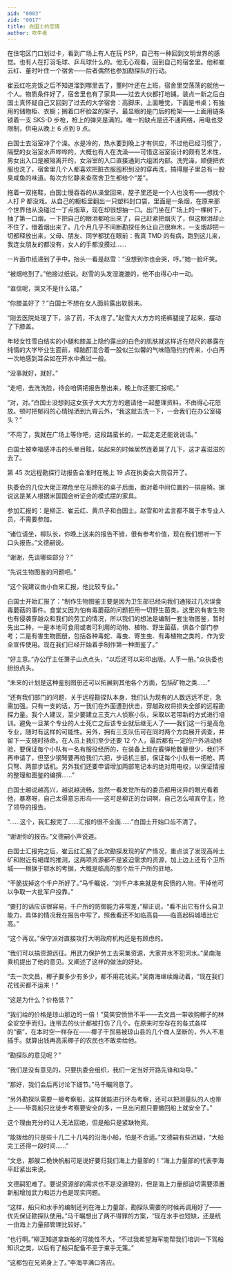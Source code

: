 ```yaml
---
aid: "0003"
zid: "0017"
title: 白国士的恋情
author: 吹牛者
---
```


在住宅区门口划过卡，看到广场上有人在玩 PSP，自己有一种回到文明世界的感觉。也有人在打羽毛球、乒乓球什么的。他无心观看，回到自己的宿舍里。他和崔云红、董时叶住一个宿舍——后者偶然也参加勘探队的行动。

崔云红吃完饭之后不知道溜到哪里去了，董时叶还在上班，宿舍里空荡荡的就他一个人。物质条件好了，宿舍里也有了家具——过去大伙都打地铺。装点一新之后白国士真怀疑自己又回到了过去的大学宿舍：高脚床，上面睡觉，下面是书桌；有独用的储物柜、衣橱；搁着口杯脸盆的架子。最显眼的是门后的枪架——上面用链条锁着一支 SKS-D 步枪，枪上的弹夹是满的。唯一的缺点是还不通网络，用电也受限制，供电从晚上 6 点到 9 点。

白国士去浴室冲了个澡。水是冷的，热水要到晚上才有供应，不过他已经习惯了，隔壁的女浴室水声哗哗的，大概也有人在洗澡——可惜这浴室设计的颇有艺术性，男女出入口是被隔离开的，女浴室的入口直接通到六组团内部。洗完澡，顺便把衣服也洗了，宿舍里几个人都喜欢把脏衣服囤积到没的穿再洗，搞得屋子里总有一股臭咸鱼的味道。每次方忆静来查宿舍卫生都给个“差”。

拖着一双拖鞋，白国士慢吞吞的从澡堂回来，屋子里还是一个人也没有——想找个人打 P 都没戏。从自己的橱柜里翻出一只塑料封口袋，里面是一条烟，在原来那个世界他从没碰过一丁点烟草，现在却很想抽一口。出门坐在广场上的一棵树下，抽了第一口烟，一下把自己的眼泪都呛出来了，自己赶紧把烟灭了，但这眼泪却止不住了，借着烟出来了。几个月几乎不间断勘探任务让自己很麻木，一支烟却把一切都释放出来，父母、朋友、同学都犹在眼前：我真 TMD 的有病，跑到这儿来，我连女朋友的都没有，女人的手都没摸过……

一片面巾纸递到了手中，抬头一看是赵雪：“没想到你也会哭，哼。”她一脸坏笑。

“被烟呛到了。”他接过纸说。赵雪的头发湿漉漉的，他不由得心中一动。

“谁信呢，哭又不是什么错。”

“你膝盖好了？”白国士不想在女人面前露出软弱来。

“刚去医院处理了下，涂了药，不太疼了。”赵雪大大方方的把裤腿提了起来，摆动了下膝盖。

年轻女性雪白结实的小腿和膝盖上隐约露出的白色的肌肤就这样近在咫尺的暴露在纯情的大学毕业生面前，樟脑酊混合着一股似兰似馨的气味隐隐约约传来，小白再一次地感到耳朵如在开水中煮过一般。

“没事就好，就好。”

“走吧，去洗洗脸，待会咱俩把报告整出来，晚上你还要汇报呢。”

“对，对。”白国士没想到这女孩子大大方方的邀请他一起整理资料，不由得心花怒放。顿时把郁闷的心情抛洒到九霄云外，“我这就去洗一下，一会我们在办公室碰头？”

“不用了，我就在广场上等你吧，这段路蛮长的，一起走走还能说说话。”

白国士被幸福感冲击的头晕目眩，站起来的时候居然连着晃了几下，这才喜滋滋的去了。

第 45 次远程勘探行动报告会准时在晚上 19 点在执委会大院召开了。

执委会的几位大佬正襟危坐在马蹄形的桌子后面，面对着中间位置的一排座椅。据说这是某人根据米国国会听证会的模式摆的家具。

参加汇报的：是柳正、崔云红、黄爪子和白国士。赵雪和叶孟言都不属于本专业人员，不需要参加。

“诸位请坐，柳队长，你晚上送来的报告不错，很有参考价值，现在我们想听一下口头报告。”文德嗣说。

“谢谢，先谈哪些部分？”

“先说生物图鉴的问题吧。”

“这个我建议由小白来汇报，他比较专业。”

白国士开始汇报了：“制作生物图鉴主要是因为卫生部已经向我们通报过几次误食毒蘑菇的事件。食堂又因为怕有毒蘑菇的问题拒用一切野生菌类。这里的有害生物也有侵袭穿越众和我们的劳工的情况，所以我们的想法是编制一套生物图鉴，暂时先出二种，一是本地可食用或者可利用的动物、植物、野生菌菇，供各个部门参考；二是有害生物图册，包括各种毒蛇、毒虫、寄生虫、有毒植物之类的，作为安全宣传使用。现在我们已经开始着手制作第一种图鉴了。”

“好主意。”办公厅主任萧子山点点头，“以后还可以彩印出版。人手一册。”众执委也纷纷点头。

“未来的计划是这种鉴别图册还可以拓展到其他各个方面，包括矿物之类……”

“还有我们部门的问题，关于远程勘探队本身，我们认为现有的人数远远不足，急需加强。只有一支的话，万一我们在外面遭到伏击，穿越政权将损失全部的远程勘探力量。我个人建议，至少要建立三支六人侦察小队，采取以老带新的方式进行培训。避免一旦某个专业的人士死亡之后该专业就后继无人了——我们这一行是高危专业，随时有这样的可能性。另外，拥有三支队伍可在同时两个方向展开调查，并留下一支随时待命。在人员上我们至少还要 12 个人，最后都有一定的户外活动经验，要保证每个小队有一名有服役经历的，在装备上现在霰弹枪数量很少，我们不再申请了，但至少钢弩要再给我们六把，步话机三部，保证每个小队有一把枪、两只弩、两部步话机。另外我们还要申请增加两部笔记本的绝对用电权，以保证情报的整理和图鉴的编撰……”

白国士越说越高兴，越说越流畅，忽然一看发觉所有的委员都用诧异的眼光看着他，暴寒呀，自己太得意忘形鸟——这可是柳正的台词啊，自己怎么喧宾夺主，抢了领导的报告。

“……这个，我汇报完了……汇报的很不全面……”白国士开始口齿不清了。

“谢谢你的报告。”文德嗣小声说道。

白国士汇报完之后，崔云红汇报了此次勘探发现的矿产情况，重点谈了发现高岭土矿和附近有褐煤的推测，这两项资源都不是紧迫需求的资源，加上边上还有个卫所城——根据于鄂水的考据，大概是临高的那个后千户所的驻地。

“干脆拔掉这个千户所好了。”马千瞩说，“刘千户本来就是有民愤的人物，干掉他可以争取一大批军户投靠。”

“要打的话应该很容易，千户所的防御能力非常差，”柳正说，“看不出它有什么自卫能力，具体的情况我在报告中写了。照我看还不如临高县——临高起码城墙比它高。”

“这个再议。”保守派对直接攻打大明政府机构还是有顾虑的。

“我们可以搞资源远征。用武力保护劳工去采集资源，大家井水不犯河水。”吴南海乘机提出了他的意见。又阐述了这样的做法的好处。

“去一次文昌，椰子要多少有多少，都不用花钱买。”吴南海继续煽动着，“现在我们花钱买都不运来！”

“这是为什么？价格低？”

“我们给的价格是琼山那边的一倍！”莫笑安愤愤不平——去文昌一带收购椰子的林全安空手而归，连带去的伙计都被打伤了几个。在原来时空存在的各式各样的“霸”，在本时空一样存在——椰子干贸易被琼山县的几个商人垄断的，外人不准插手。就算出钱再高采椰子的农民也不敢卖给他。

“勘探队的意见呢？”

“我们是没有意见的，只要执委会组织，我们一定当好开路先锋和向导。”

“那好，我们会后再讨论下细节。”马千瞩同意了。

“另外勘探队需要一艘考察船，这样就能进行环岛考察，还可以把测量队的人也带上——毕竟船只比徒步考察要安全的多，一旦出问题只要撤回船上就安全了。”

这个理由充分的让人无法回绝，但是船只是紧缺物资。

“能拨给的只是些十几二十几吨的沿海小船，怕是不合适。”文德嗣有些迟疑，“大船完工还得一段时间……”

“文总，那艘二桅快帆船可是说好要归我们海上力量部的！”海上力量部的代表李海平赶紧出来说。

文德嗣犯难了。要说资源部的需求也不是没道理的，但是海上力量部迫切需要添置新船增加武力和运力也是现实问题。

“这样，船只和水手的编制还列在海上力量部，勘探队需要的时候再调用好了——优先保证勘探队使用。”马千瞩想出了两不得罪的方案，“现在水手也短缺，还是统一由海上力量部管理比较好。”

“也行啊。”柳正知道拿新船的可能性不大，“不过我希望海军能帮我们培训一下驾船知识之类，以后有了船只配备不至于束手无策。”

“这都包在兄弟身上了。”李海平满口答应。
